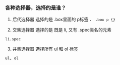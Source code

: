 ### 各种选择器，选择的是谁？

1. 后代选择器
选择的是 .box里面的 p标签
、
`.box p {}`

2. 交集选择器
选择的是 既是 li, 又有 .spec类名的元素

`li.spec`

3. 并集选择器
选择所有 ul 和 ol 标签

`ul, ol`
